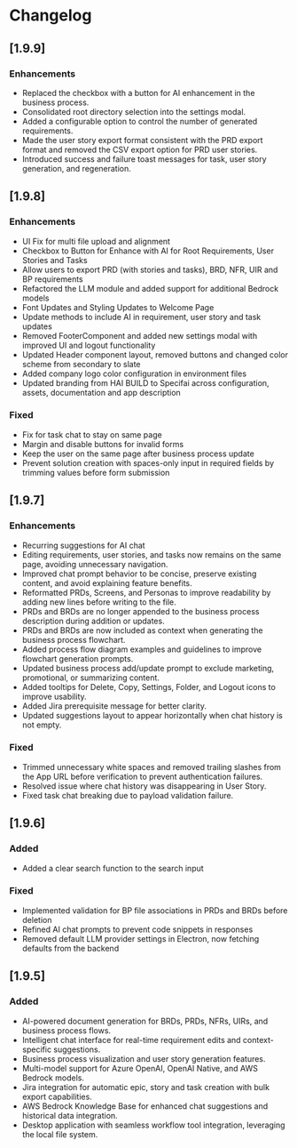 # Changelog

## [1.9.9]

### Enhancements

- Replaced the checkbox with a button for AI enhancement in the business process.
- Consolidated root directory selection into the settings modal.
- Added a configurable option to control the number of generated requirements.
- Made the user story export format consistent with the PRD export format and removed the CSV export option for PRD user stories.
- Introduced success and failure toast messages for task, user story generation, and regeneration.

## [1.9.8]

### Enhancements

- UI Fix for multi file upload and alignment
- Checkbox to Button for Enhance with AI for Root Requirements, User Stories and Tasks
- Allow users to export PRD (with stories and tasks), BRD, NFR, UIR and BP requirements
- Refactored the LLM module and added support for additional Bedrock models
- Font Updates and Styling Updates to Welcome Page
- Update methods to include AI in requirement, user story and task updates
- Removed FooterComponent and added new settings modal with improved UI and logout functionality
- Updated Header component layout, removed buttons and changed color scheme from secondary to slate
- Added company logo color configuration in environment files
- Updated branding from HAI BUILD to Specifai across configuration, assets, documentation and app description

### Fixed

- Fix for task chat to stay on same page
- Margin and disable buttons for invalid forms
- Keep the user on the same page after business process update
- Prevent solution creation with spaces-only input in required fields by trimming values before form submission

## [1.9.7]

### Enhancements

- Recurring suggestions for AI chat
- Editing requirements, user stories, and tasks now remains on the same page, avoiding unnecessary navigation.
- Improved chat prompt behavior to be concise, preserve existing content, and avoid explaining feature benefits.
- Reformatted PRDs, Screens, and Personas to improve readability by adding new lines before writing to the file.
- PRDs and BRDs are no longer appended to the business process description during addition or updates.
- PRDs and BRDs are now included as context when generating the business process flowchart.
- Added process flow diagram examples and guidelines to improve flowchart generation prompts.
- Updated business process add/update prompt to exclude marketing, promotional, or summarizing content.
- Added tooltips for Delete, Copy, Settings, Folder, and Logout icons to improve usability.
- Added Jira prerequisite message for better clarity.
- Updated suggestions layout to appear horizontally when chat history is not empty.

### Fixed

- Trimmed unnecessary white spaces and removed trailing slashes from the App URL before verification to prevent authentication failures.
- Resolved issue where chat history was disappearing in User Story.
- Fixed task chat breaking due to payload validation failure.

## [1.9.6]

### Added

- Added a clear search function to the search input

### Fixed

- Implemented validation for BP file associations in PRDs and BRDs before deletion
- Refined AI chat prompts to prevent code snippets in responses
- Removed default LLM provider settings in Electron, now fetching defaults from the backend

## [1.9.5]

### Added

- AI-powered document generation for BRDs, PRDs, NFRs, UIRs, and business process flows.
- Intelligent chat interface for real-time requirement edits and context-specific suggestions.
- Business process visualization and user story generation features.
- Multi-model support for Azure OpenAI, OpenAI Native, and AWS Bedrock models.
- Jira integration for automatic epic, story and task creation with bulk export capabilities.
- AWS Bedrock Knowledge Base for enhanced chat suggestions and historical data integration.
- Desktop application with seamless workflow tool integration, leveraging the local file system.

